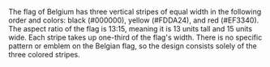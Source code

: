 The flag of Belgium has three vertical stripes of equal width in the following order and colors: black (#000000), yellow (#FDDA24), and red (#EF3340). The aspect ratio of the flag is 13:15, meaning it is 13 units tall and 15 units wide. Each stripe takes up one-third of the flag's width. There is no specific pattern or emblem on the Belgian flag, so the design consists solely of the three colored stripes.